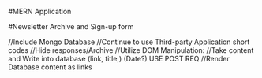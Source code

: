 #MERN Application

#Newsletter Archive and Sign-up form 

//Include Mongo Database
//Continue to use Third-party Application short codes
//Hide responses/Archive
//Utilize DOM Manipulation:
        //Take content and Write into database (link, title,) (Date?) USE POST REQ
        //Render Database content as links

        
